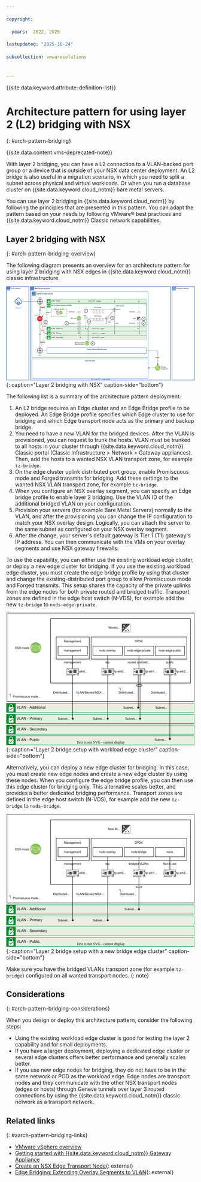 ```yaml
---

copyright:

  years:  2022, 2025

lastupdated: "2025-10-24"

subcollection: vmwaresolutions


---
```


{{site.data.keyword.attribute-definition-list}}

# Architecture pattern for using layer 2 (L2) bridging with NSX
{: #arch-pattern-bridging}

{{site.data.content.vms-deprecated-note}}

With layer 2 bridging, you can have a L2 connection to a VLAN-backed port group or a device that is outside of your NSX data center deployment. An L2 bridge is also useful in a migration scenario, in which you need to split a subnet across physical and virtual workloads. Or when you run a database cluster on {{site.data.keyword.cloud_notm}} bare metal servers.

You can use layer 2 bridging in {{site.data.keyword.cloud_notm}} by following the principles that are presented in this pattern. You can adapt the pattern based on your needs by following VMware® best practices and {{site.data.keyword.cloud_notm}} Classic network capabilities.

## Layer 2 bridging with NSX
{: #arch-pattern-bridging-overview}

The following diagram presents an overview for an architecture pattern for using layer 2 bridging with NSX edges in {{site.data.keyword.cloud_notm}} classic infrastructure.

![Layer 2 bridging with NSX](../../images/arch-pattern-l2-bridge.svg "Layer 2 bridging with NSX."){: caption="Layer 2 bridging with NSX" caption-side="bottom"}

The following list is a summary of the architecture pattern deployment:

1. An L2 bridge requires an Edge cluster and an Edge Bridge profile to be deployed. An Edge Bridge profile specifies which Edge cluster to use for bridging and which Edge transport node acts as the primary and backup bridge.
2. You need to have a new VLAN for the bridged devices. After the VLAN is provisioned, you can request to trunk the hosts. VLAN must be trunked to all hosts in your cluster through {{site.data.keyword.cloud_notm}} Classic portal (Classic Infrastructure > Network > Gateway appliances). Then, add the hosts to a wanted NSX VLAN transport zone, for example `tz-bridge`.
3. On the edge cluster uplink distributed port group, enable Promiscuous mode and Forged transmits for bridging. Add these settings to the wanted NSX VLAN transport zone, for example `tz-bridge`.
4. When you configure an NSX overlay segment, you can specify an Edge bridge profile to enable layer 2 bridging. Use the VLAN ID of the additional bridged VLAN on your configuration.
5. Provision your servers (for example Bare Metal Servers) normally to the VLAN, and after the provisioning you can change the IP configuration to match your NSX overlay design. Logically, you can attach the server to the same subnet as configured on your NSX overlay segment.
6. After the change, your server's default gateway is Tier 1 (T1) gateway's IP address. You can then communicate with the VMs on your overlay segments and use NSX gateway firewalls.

To use the capability, you can either use the existing workload edge cluster, or deploy a new edge cluster for bridging. If you use the existing workload edge cluster, you must create the edge bridge profile by using that cluster and change the existing-distributed port group to allow Promiscuous mode and Forged transmits. This setup shares the capacity of the private uplinks from the edge nodes for both private routed and bridged traffic. Transport zones are defined in the edge host switch (N-VDS), for example add the new `tz-bridge` to `nvds-edge-private`.

![Layer 2 bridge setup with workload edge cluster](../../images/arch-pattern-l2-workload-edge.svg "Layer 2 bridge setup with workload edge cluster."){: caption="Layer 2 bridge setup with workload edge cluster" caption-side="bottom"}

Alternatively, you can deploy a new edge cluster for bridging. In this case, you must create new edge nodes and create a new edge cluster by using these nodes. When you configure the edge bridge profile, you can then use this edge cluster for bridging only. This alternative scales better, and provides a better dedicated bridging performance. Transport zones are defined in the edge host switch (N-VDS), for example add the new `tz-bridge` to `nvds-bridge`.

![Layer 2 bridge setup with a new bridge edge cluster](../../images/arch-pattern-l2-bridge-edge.svg "Layer 2 bridge setup with a new bridge edge cluster."){: caption="Layer 2 bridge setup with a new bridge edge cluster" caption-side="bottom"}

Make sure you have the bridged VLANs transport zone (for example `tz-bridge`) configured on all wanted transport nodes.
{: note}

## Considerations
{: #arch-pattern-bridging-considerations}

When you design or deploy this architecture pattern, consider the following steps:

* Using the existing workload edge cluster is good for testing the layer 2 capability and for small deployments.
* If you have a larger deployment, deploying a dedicated edge cluster or several edge clusters offers better performance and generally scales better.
* If you use new edge nodes for bridging, they do not have to be in the same network or POD as the workload edge. Edge nodes are transport nodes and they communicate with the other NSX transport nodes (edges or hosts) through Geneve tunnels over layer 3 routed connections by using the {{site.data.keyword.cloud_notm}} classic network as a transport network.

## Related links
{: #aarch-pattern-bridging-links}

* [VMware vSphere overview](/docs/vmwaresolutions?topic=vmwaresolutions-vs_vsphereoverview)
* [Getting started with {{site.data.keyword.cloud_notm}} Gateway Appliance](/docs/gateway-appliance?topic=gateway-appliance-getting-started-ga)
* [Create an NSX Edge Transport Node](https://techdocs.broadcom.com/us/en/vmware-cis/nsx/vmware-nsx/4-1/installation-guide/installing-nsx-edge/create-an-edge-transport-node.html){: external}
* [Edge Bridging: Extending Overlay Segments to VLAN](https://techdocs.broadcom.com/us/en/vmware-cis/nsx/vmware-nsx/4-1/administration-guide/segments/edge-bridging-extending-overlay-segments-to-vlan.html){: external}
